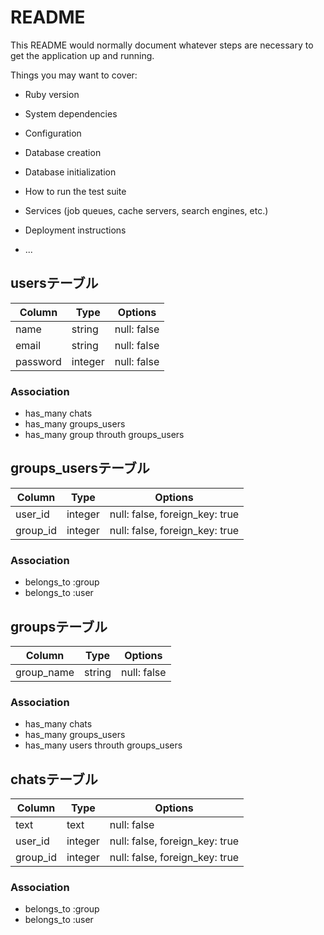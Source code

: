 # README

This README would normally document whatever steps are necessary to get the
application up and running.

Things you may want to cover:

* Ruby version

* System dependencies

* Configuration

* Database creation

* Database initialization

* How to run the test suite

* Services (job queues, cache servers, search engines, etc.)

* Deployment instructions

* ...





## usersテーブル	
|Column|Type|Options|
|------|----|-------|
|name|string|null: false|	
|email|string|null: false|	
|password|integer|null: false|


### Association	
- has_many chats	
- has_many groups_users	
- has_many group throuth groups_users	


## groups_usersテーブル	
|Column|Type|Options|	
|------|----|-------|	
|user_id|integer|null: false, foreign_key: true|	
|group_id|integer|null: false, foreign_key: true|	


### Association	
- belongs_to :group	
- belongs_to :user	



## groupsテーブル	
|Column|Type|Options|	
|------|----|-------|	
|group_name|string|null: false|



### Association	
- has_many chats	
- has_many groups_users	
- has_many users throuth groups_users	


## chatsテーブル
|Column|Type|Options|	
|------|----|-------|	
|text|text|null: false|
|user_id|integer|null: false, foreign_key: true|
|group_id|integer|null: false, foreign_key: true|


### Association	
- belongs_to :group	
- belongs_to :user
